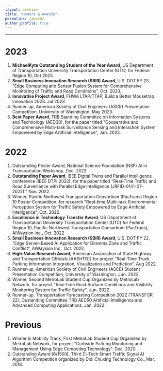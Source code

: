 ```yaml
---
layout: archive
title: "Honors & Awards"
permalink: /award/
author_profile: true
---
```


---

# 2023

1. **MichaelKyte Outstanding Student of the Year Award**, US Department of Transportation University Transportation Center (UTC) for Federal Region 10, Oct 2023.
2. **Small Business Innovation Research (SBIR) Award**, U.S. DOT FY 23, "Edge Computing and Sensor Fusion System for Comprehensive Monitoring of Traffic and Road Conditions", Oct. 2023.
3. **Innovative Project Award**, FHWA LTAP/TTAP, Build a Better Mousetrap Innovation 2023. Jul 2023
4. Runner-up, American Society of Civil Engineers (ASCE) Presentation Competition, University of Washington, May 2023.
5. **Best Paper Award**, TRB Standing Committee on Information Systems and Technology (AED30), for the paper titled "Cooperative and Comprehensive Multi-task Surveillance Sensing and Interaction System Empowered by Edge Artificial Intelligence", Jan. 2023.

# 2022

1. Outstanding Poster Award, National Science Foundation (NSF) AI in Transportation Workshop, Dec. 2022.
2. **Outstanding Paper Award**, IEEE Digital Twins and Parallel Intelligence conference (IEEE DTPI 2022), for the paper titled "Real-Time Traffic and Road Surveillance with Parallel Edge Intelligence (JRFID-0141-07-2022)." Nov. 2022.
3. Winner, Pacific Northwest Transportation Consortium (PacTrans) Region 10 Poster Competition, for research "Real-time Multi-task Environmental Perception System for Traffic Safety Empowered by Edge Artificial Intelligence", Oct. 2022.
4. **Excellence in Technology Transfer Award**, US Department of Transportation University Transportation Center (UTC) for Federal Region 10, Pacific Northwest Transportation Consortium (PacTrans), AIWaysion Inc., Oct. 2022
5. **Small Business Innovation Research (SBIR) Award**, U.S. DOT FY 22, "Edge Server-Based AI Application for Dilemma Zone and Traffic Conflict", AIWaysion Inc., Oct. 2022.
6. **High-Value Research Award**, American Association of State Highway and Transportation Officials (AASHTO)} for project “Real-Time Truck Parking Information Integration, Visualization and Prediction”, Aug 2022.
7. Runner-up, American Society of Civil Engineers (ASCE) Student Presentation Competition, University of Washington, Jun. 2022.
8. Winner, Second MetroLab Student Cup Organized by MetroLab Network, for project "Real-time Road Surface Conditions and Visibility Monitoring System for Traffic Safety", Jun. 2022.
9. Runner-up, Transportation Forecasting Competition 2022 (TRANSFOR 22), Oustanding Committee TRB AED50 Artificial Intelligence and Advanced Computing Applications, Jan. 2022.

# Previous

1. Winner in Mobility Track, First MetroLab Student Cup Organized by MetroLab Network, for project "Curbside Parking Monitoring and Management Using Edge Computing Technology". Dec. 2020.
2. Outstanding Award (6/1500), Third Di-Tech Smart Traffic Signal AI Algorithm Competition organized by Didi Chuxing Technology Co., Mar. 2018.

